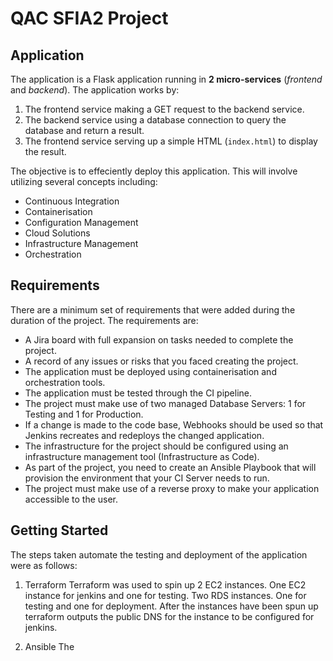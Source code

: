 # QAC SFIA2 Project

## Application

The application is a Flask application running in **2 micro-services** (*frontend* and *backend*).
The application works by:
1. The frontend service making a GET request to the backend service. 
2. The backend service using a database connection to query the database and return a result.
3. The frontend service serving up a simple HTML (`index.html`) to display the result.

The objective is to effeciently deploy this application. This will involve utilizing several concepts including:
* Continuous Integration
* Containerisation
* Configuration Management
* Cloud Solutions
* Infrastructure Management
* Orchestration 
## Requirements 
There are a minimum set of requirements that were added during the duration of the project. The requirements are:
* A Jira board with full expansion on tasks needed to complete the project.
* A record of any issues or risks that you faced creating the project.
* The application must be deployed using containerisation and orchestration tools.
* The application must be tested through the CI pipeline.
* The project must make use of two managed Database Servers: 1 for Testing and 1 for Production.
* If a change is made to the code base, Webhooks should be used so that Jenkins recreates and redeploys the changed application.
* The infrastructure for the project should be configured using an infrastructure management tool (Infrastructure as Code).
* As part of the project, you need to create an Ansible Playbook that will provision the environment that your CI Server needs to run.
* The project must make use of a reverse proxy to make your application accessible to the user.

## Getting Started
The steps taken automate the testing and deployment of the application were as follows:
1. Terraform
Terraform was used to spin up 2 EC2 instances. 
One EC2 instance for jenkins and one for testing.
Two RDS instances. One for testing and one for deployment.
After the instances have been spun up terraform outputs the public DNS for the instance to be configured for jenkins.

2. Ansible
The 


 


